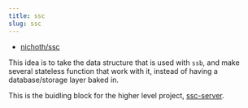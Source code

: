```yaml
---
title: ssc
slug: ssc
---
```


* [nichoth/ssc](https://github.com/nichoth/ssc)

This idea is to take the data structure that is used with `ssb`, and make several stateless function that work with it, instead of having a database/storage layer baked in. 

This is the buidling block for the higher level project, [ssc-server](http://localhost:8000/projects/ssc-server).
